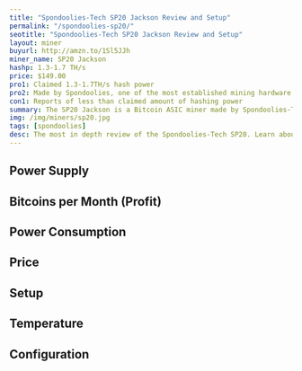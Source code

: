 ```yaml
---
title: "Spondoolies-Tech SP20 Jackson Review and Setup"
permalink: "/spondoolies-sp20/"
seotitle: "Spondoolies-Tech SP20 Jackson Review and Setup"
layout: miner
buyurl: http://amzn.to/1Sl5JJh
miner_name: SP20 Jackson
hashp: 1.3-1.7 TH/s 
price: $149.00
pro1: Claimed 1.3-1.7TH/s hash power
pro2: Made by Spondoolies, one of the most established mining hardware companies
con1: Reports of less than claimed amount of hashing power
summary: The SP20 Jackson is a Bitcoin ASIC miner made by Spondoolies-Tech. The miner's claimed hash rate is 1.3-1.7TH/s.
img: /img/miners/sp20.jpg
tags: [spondoolies]
desc: The most in depth review of the Spondoolies-Tech SP20. Learn about its pros, cons, profitability, and more! 
---
```


## Power Supply

## Bitcoins per Month (Profit)

## Power Consumption

## Price

## Setup 

## Temperature

## Configuration